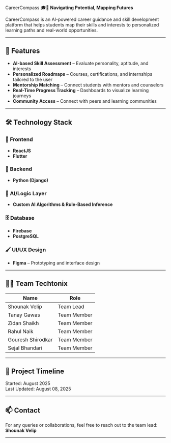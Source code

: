  CareerCompass 🎓🧭
**Navigating Potential, Mapping Futures**

CareerCompass is an AI-powered career guidance and skill development platform that helps students map their skills and interests to personalized learning paths and real-world opportunities.

---

## 🚀 Features

- **AI-based Skill Assessment** – Evaluate personality, aptitude, and interests
- **Personalized Roadmaps** – Courses, certifications, and internships tailored to the user
- **Mentorship Matching** – Connect students with mentors and counselors
- **Real-Time Progress Tracking** – Dashboards to visualize learning journeys
- **Community Access** – Connect with peers and learning communities

---

## 🛠️ Technology Stack

### 🎨 Frontend
- **ReactJS** 
- **Flutter**

### 🔧 Backend
- **Python (Django)**

### 🧠 AI/Logic Layer
- **Custom AI Algorithms & Rule-Based Inference**

### 🗄️ Database
- **Firebase**
- **PostgreSQL**

### 🖌️ UI/UX Design
- **Figma** – Prototyping and interface design

---

## 👨‍💻 Team Techtonix

| Name              | Role         |
|-------------------|--------------|
| Shounak Velip     | Team Lead    |
| Tanay Gawas       | Team Member  |
| Zidan Shaikh      | Team Member  |
| Rahul Naik        | Team Member  |
| Gouresh Shirodkar | Team Member  |
| Sejal Bhandari    | Team Member  |

---

## 📅 Project Timeline
Started: August 2025  
Last Updated: August 08, 2025

---

## 📫 Contact
For any queries or collaborations, feel free to reach out to the team lead: **Shounak Velip**

---

